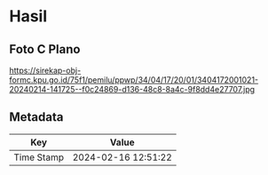 # Hasil

## Foto C Plano

https://sirekap-obj-formc.kpu.go.id/75f1/pemilu/ppwp/34/04/17/20/01/3404172001021-20240214-141725--f0c24869-d136-48c8-8a4c-9f8dd4e27707.jpg


## Metadata

| Key        | Value               |
| ---------- | ------------------- |
| Time Stamp | 2024-02-16 12:51:22 |




